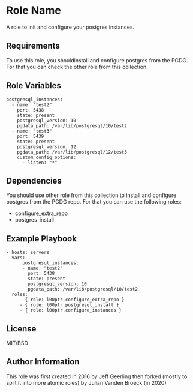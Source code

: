 Role Name
=========

A role to init and configure your postgres instances.

Requirements
------------

To use this role, you shouldinstall and configure postgres from the PGDG. For 
that you can check the other role from this collection.

Role Variables
--------------

    postgresql_instances:
      - name: "test2"
        port: 5438
        state: present
        postgresql_version: 10
        pgdata_path: /var/lib/postgresql/10/test2
      - name: "test3"
        port: 5439
        state: present
        postgresql_version: 12
        pgdata_path: /var/lib/postgresql/12/test3
        custom_config_options:
          - listen: "*"

Dependencies
------------

You should use other role from this collection to install and configure postgres 
from the PGDG repo. For that you can use the following roles:
- configure_extra_repo
- postgres_install

Example Playbook
----------------
    - hosts: servers
      vars:
          postgresql_instances:
          - name: "test2"
            port: 5438
            state: present
            postgresql_version: 10
            pgdata_path: /var/lib/postgresql/10/test2
      roles:
         - { role: l00ptr.configure_extra_repo }
         - { role: l00ptr.postgresql_install }
         - { role: l00ptr.configure_instances }

License
-------

MIT/BSD

Author Information
------------------

This role was first created in 2016 by Jeff Geerling then forked (mostly to split it into 
more atomic roles) by Julian Vanden Broeck (in 2020)
